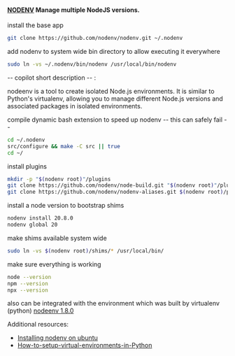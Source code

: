 #### [NODENV](https://github.com/nodenv/nodenv) Manage multiple NodeJS versions. 

install the base app

```bash
git clone https://github.com/nodenv/nodenv.git ~/.nodenv
```
add nodenv to system wide bin directory to allow executing it everywhere
```bash
sudo ln -vs ~/.nodenv/bin/nodenv /usr/local/bin/nodenv
```
-- copilot short description -- :

nodeenv is a tool to create isolated Node.js environments. 
It is similar to Python's virtualenv, allowing you to manage different Node.js versions and associated packages in isolated environments.

compile dynamic bash extension to speed up nodenv -- this can safely fail --
```bash
cd ~/.nodenv
src/configure && make -C src || true
cd ~/
```

install plugins
```bash
mkdir -p "$(nodenv root)"/plugins
git clone https://github.com/nodenv/node-build.git "$(nodenv root)"/plugins/node-build
git clone https://github.com/nodenv/nodenv-aliases.git $(nodenv root)/plugins/nodenv-aliases
```
install a node version to bootstrap shims
```bash
nodenv install 20.8.0
nodenv global 20
```

make shims available system wide
```bash
sudo ln -vs $(nodenv root)/shims/* /usr/local/bin/
```
make sure everything is working
```bash
node --version
npm --version
npx --version
```
also can be integrated with the environment which was built by virtualenv (python) [nodeenv 1.8.0](https://pypi.org/project/nodeenv/)

Additional resources:
* [Installing nodenv on ubuntu](https://gist.github.com/mrbar42/faa10a68e32a40c2363aed5e150d68da)
* [How-to-setup-virtual-environments-in-Python](https://www.freecodecamp.org/news/how-to-setup-virtual-environments-in-python/)


